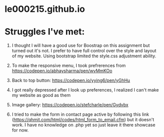 # le000215.github.io

# Struggles I've met:
1. I thought I will have a good use for Boostrap on this assignment but turned out it's not. I prefer to have full control over the style and layout of my website. Using bootstrap limited the style.css adjustment ability.
2. To make the responsive menu, I took prefrerences from https://codepen.io/abhaysharma/pen/wvMmKOo
3.  Back to top button: https://codepen.io/yying6/pen/yGhHu

4. I got really depressed after I look up preferences, I realized I can't make my website as good as them

5. Image gallery: https://codepen.io/stefcharle/pen/Gydvbx 

6. I tried to make the form in contact page active by following this link (https://qhmit.com/html/codes/html_form_to_email.cfm) but it doesn't work. I have no knowledge on .php yet so just leave it there showcase for now.